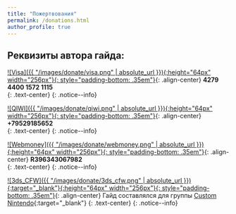 ```yaml
---
title: "Пожертвования"
permalink: /donations.html
author_profile: true
---
```


## Реквизиты автора гайда:

[![Visa]({{ "/images/donate/visa.png" | absolute_url }}){:height="64px" width="256px"}{: style="padding-bottom: .35em"}](){: .align-center}
**4279 4400 1572 1115**<br>
{: .text-center}
{: .notice--info}

[![QIWI]({{ "/images/donate/qiwi.png" | absolute_url }}){:height="64px" width="256px"}{: style="padding-bottom: .35em"}](){: .align-center}
**+79529185652**<br>
{: .text-center}
{: .notice--info}

[![Webmoney]({{ "/images/donate/webmoney.png" | absolute_url }}){:height="64px" width="256px"}{: style="padding-bottom: .35em"}](){: .align-center}
**R396343067982**<br>
{: .text-center}
{: .notice--info}

[![3ds_CFW]({{ "/images/donate/3ds_cfw.png" | absolute_url }}){:target="_blank"}{:height="64px" width="256px"}{: style="padding-bottom: .35em"}](http://vk.com/3ds_cfw){: .align-center}
Гайд составлялся для группы [Custom Nintendo](http://vk.customfw.xyz/){:target="_blank"}
{: .text-center}
{: .notice--info}
